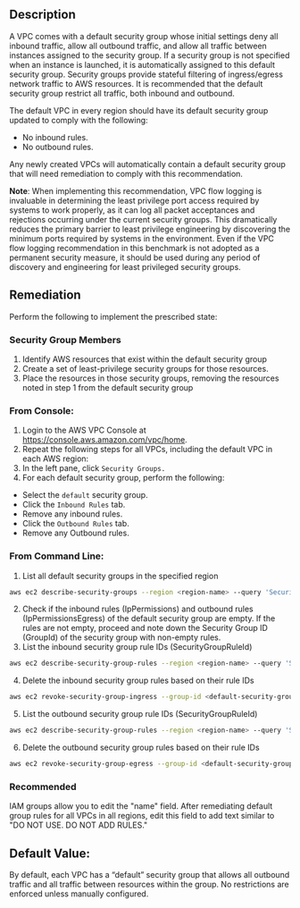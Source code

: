 ## Description

A VPC comes with a default security group whose initial settings deny all inbound traffic, allow all outbound traffic, and allow all traffic between instances assigned to the security group. If a security group is not specified when an instance is launched, it is automatically assigned to this default security group. Security groups provide stateful filtering of ingress/egress network traffic to AWS resources. It is recommended that the default security group restrict all traffic, both inbound and outbound.

The default VPC in every region should have its default security group updated to comply with the following:
- No inbound rules.
- No outbound rules.

Any newly created VPCs will automatically contain a default security group that will need remediation to comply with this recommendation.

 **Note**: When implementing this recommendation, VPC flow logging is invaluable in determining the least privilege port access required by systems to work properly, as it can log all packet acceptances and rejections occurring under the current security groups. This dramatically reduces the primary barrier to least privilege engineering by discovering the minimum ports required by systems in the environment. Even if the VPC flow logging recommendation in this benchmark is not adopted as a permanent security measure, it should be used during any period of discovery and engineering for least privileged security groups.

## Remediation

Perform the following to implement the prescribed state:

### Security Group Members

1. Identify AWS resources that exist within the default security group
2. Create a set of least-privilege security groups for those resources.
3. Place the resources in those security groups, removing the resources noted in step 1 from the default security group

### From Console:

1. Login to the AWS VPC Console at https://console.aws.amazon.com/vpc/home.
2. Repeat the following steps for all VPCs, including the default VPC in each AWS region:
3. In the left pane, click `Security Groups.`
4. For each default security group, perform the following:
  - Select the `default` security group.
  - Click the `Inbound Rules` tab.
  - Remove any inbound rules.
  - Click the `Outbound Rules` tab.
  - Remove any Outbound rules.

### From Command Line:

1. List all default security groups in the specified region

```bash
aws ec2 describe-security-groups --region <region-name> --query 'SecurityGroups[?GroupName == `default`]'
```

2. Check if the inbound rules (IpPermissions) and outbound rules (IpPermissionsEgress) of the default security group are empty. If the rules are not empty, proceed and note down the Security Group ID (GroupId) of the security group with non-empty rules.
3. List the inbound security group rule IDs (SecurityGroupRuleId)

```bash
aws ec2 describe-security-group-rules --region <region-name> --query 'SecurityGroupRules[?GroupId == `<default-security-group-id>` && IsEgress == `false`]'
```

4. Delete the inbound security group rules based on their rule IDs

```bash
aws ec2 revoke-security-group-ingress --group-id <default-security-group-id> --security-group-rule-ids <inbound-rule-id-1> <inbound-rule-id-2>
```

5. List the outbound security group rule IDs (SecurityGroupRuleId)

```bash
aws ec2 describe-security-group-rules --region <region-name> --query 'SecurityGroupRules[?GroupId == `<default-security-group-id>` && IsEgress == `true`]'
```

6. Delete the outbound security group rules based on their rule IDs

```bash
aws ec2 revoke-security-group-egress --group-id <default-security-group-id> --security-group-rule-ids <outbound-rule-id-1> <outbound-rule-id-2>
```

### Recommended

IAM groups allow you to edit the "name" field. After remediating default group rules for all VPCs in all regions, edit this field to add text similar to "DO NOT USE. DO NOT ADD RULES."

## Default Value:

By default, each VPC has a “default” security group that allows all outbound traffic and all traffic between resources within the group. No restrictions are enforced unless manually configured.